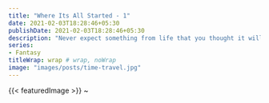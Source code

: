 ```yaml
---
title: "Where Its All Started - 1"
date: 2021-02-03T18:28:46+05:30
publishDate: 2021-02-03T18:28:46+05:30
description: "Never expect something from life that you thought it will go as you wanted but it didn't went, life take test first and then teaches you and when you learned that lesson life gives you another test."
series:
- Fantasy
titleWrap: wrap # wrap, noWrap
image: "images/posts/time-travel.jpg"
---
```

{{< featuredImage >}}
~